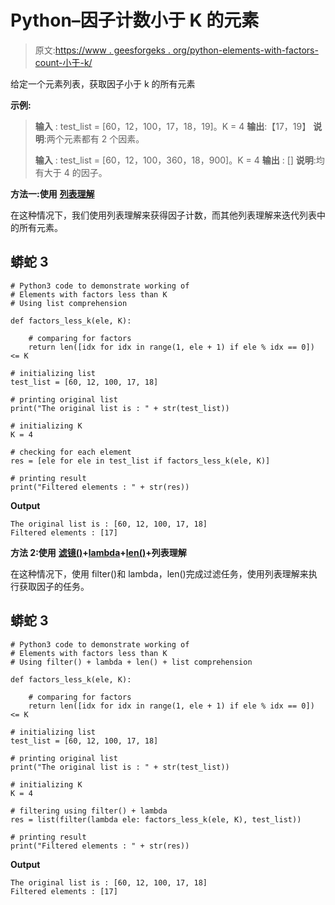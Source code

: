 # Python–因子计数小于 K 的元素

> 原文:[https://www . geesforgeks . org/python-elements-with-factors-count-小于-k/](https://www.geeksforgeeks.org/python-elements-with-factors-count-less-than-k/)

给定一个元素列表，获取因子小于 k 的所有元素

**示例:**

> **输入** : test_list = [60，12，100，17，18，19]。K = 4
> **输出**:【17，19】
> **说明**:两个元素都有 2 个因素。
> 
> **输入** : test_list = [60，12，100，360，18，900]。K = 4
> **输出** : []
> **说明**:均有大于 4 的因子。

**方法一:使用** [**列表理解**](https://www.geeksforgeeks.org/python-list-comprehension-and-slicing/)

在这种情况下，我们使用列表理解来获得因子计数，而其他列表理解来迭代列表中的所有元素。

## 蟒蛇 3

```
# Python3 code to demonstrate working of
# Elements with factors less than K
# Using list comprehension

def factors_less_k(ele, K):

    # comparing for factors
    return len([idx for idx in range(1, ele + 1) if ele % idx == 0]) <= K

# initializing list
test_list = [60, 12, 100, 17, 18]

# printing original list
print("The original list is : " + str(test_list))

# initializing K
K = 4

# checking for each element
res = [ele for ele in test_list if factors_less_k(ele, K)]

# printing result
print("Filtered elements : " + str(res))
```

**Output**

```
The original list is : [60, 12, 100, 17, 18]
Filtered elements : [17]

```

**方法 2:使用** [**滤镜()**](https://www.geeksforgeeks.org/filter-in-python/)**+**[**lambda**](https://www.geeksforgeeks.org/python-lambda/)**+**[**len()**](https://www.geeksforgeeks.org/python-string-length-len/)**+列表理解**

在这种情况下，使用 filter()和 lambda，len()完成过滤任务，使用列表理解来执行获取因子的任务。

## 蟒蛇 3

```
# Python3 code to demonstrate working of
# Elements with factors less than K
# Using filter() + lambda + len() + list comprehension

def factors_less_k(ele, K):

    # comparing for factors
    return len([idx for idx in range(1, ele + 1) if ele % idx == 0]) <= K

# initializing list
test_list = [60, 12, 100, 17, 18]

# printing original list
print("The original list is : " + str(test_list))

# initializing K
K = 4

# filtering using filter() + lambda
res = list(filter(lambda ele: factors_less_k(ele, K), test_list))

# printing result
print("Filtered elements : " + str(res))
```

**Output**

```
The original list is : [60, 12, 100, 17, 18]
Filtered elements : [17]

```